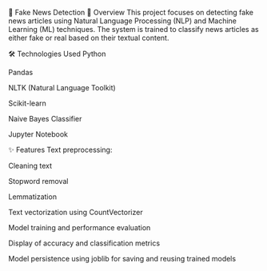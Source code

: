 📰 Fake News Detection
📖 Overview
This project focuses on detecting fake news articles using Natural Language Processing (NLP) and Machine Learning (ML) techniques. The system is trained to classify news articles as either fake or real based on their textual content.

🛠️ Technologies Used
Python

Pandas

NLTK (Natural Language Toolkit)

Scikit-learn

Naive Bayes Classifier

Jupyter Notebook

✨ Features
Text preprocessing:

Cleaning text

Stopword removal

Lemmatization

Text vectorization using CountVectorizer

Model training and performance evaluation

Display of accuracy and classification metrics

Model persistence using joblib for saving and reusing trained models
